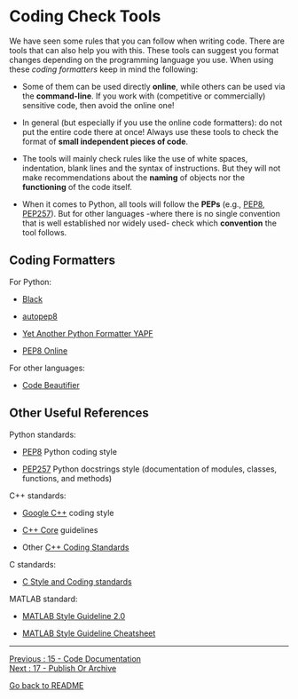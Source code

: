 # Coding Check Tools

We have seen some rules that you can follow when writing code. There are tools that can also help you with this. These tools can suggest you format changes depending on the programming language you use. When using these *coding formatters* keep in mind the following:

- Some of them can be used directly **online**, while others can be used via the **command-line**. If you work with (competitive or commercially) sensitive code, then avoid the online one!

- In general (but especially if you use the online code formatters): do not put the entire code there at once! Always use these tools to check the format of **small independent pieces of code**.   

- The tools will mainly check rules like the use of white spaces, indentation, blank lines and the syntax of instructions. But they will not make recommendations about the **naming** of objects nor the **functioning** of the code itself.

- When it comes to Python, all tools will follow the **PEPs** (e.g., [PEP8](https://www.python.org/dev/peps/pep-0008/), [PEP257](https://www.python.org/dev/peps/pep-0257/)). But for other languages -where there is no single convention that is well established nor widely used- check which **convention** the tool follows.  


## Coding Formatters

For Python:

- [Black](https://pypi.org/project/black/)

- [autopep8](https://pypi.org/project/autopep8/)

- [Yet Another Python Formatter YAPF](https://github.com/google/yapf)

- [PEP8 Online](http://pep8online.com/)


For other languages:

- [Code Beautifier](https://codebeautify.org)


## Other Useful References

Python standards:

- [PEP8](https://www.python.org/dev/peps/pep-0008/) Python coding style

- [PEP257](https://www.python.org/dev/peps/pep-0257/) Python docstrings style (documentation of modules, classes, functions, and methods)


C++ standards:

- [Google C++](https://google.github.io/styleguide/cppguide.html) coding style

- [C++ Core](https://github.com/isocpp/CppCoreGuidelines/blob/master/CppCoreGuidelines.md) guidelines

- Other [C++ Coding Standards](https://isocpp.org/wiki/faq/coding-standards)


C standards: 

- [C Style and Coding standards](https://www.doc.ic.ac.uk/lab/cplus/cstyle.html)


MATLAB standard:

- [MATLAB Style Guideline 2.0](https://nl.mathworks.com/matlabcentral/fileexchange/46056-matlab-style-guidelines-2-0)  

- [MATLAB Style Guideline Cheatsheet](https://nl.mathworks.com/matlabcentral/fileexchange/45047-matlab-style-guidelines-cheat-sheet)  


________________________

[Previous : 15 - Code Documentation](https://github.com/HeatherAn/recommended-coding-practices/blob/main/15-Code-Documentation.md)  
[Next : 17 - Publish Or Archive](https://github.com/HeatherAn/recommended-coding-practices/blob/main/17-Publish-Or-Archive.md)  

[Go back to README](https://github.com/HeatherAn/recommended-coding-practices#readme)